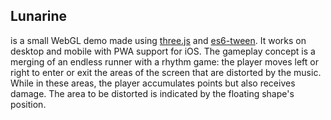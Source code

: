 ## Lunarine
is a small WebGL demo made using [three.js](https://github.com/mrdoob/three.js) and [es6-tween](https://github.com/tweenjs/es6-tween).
It works on desktop and mobile with PWA support for iOS.
The gameplay concept is a merging of an endless runner with a rhythm game:
the player moves left or right to enter or exit the areas of the screen that are distorted by the music.
While in these areas, the player accumulates points but also receives damage.
The area to be distorted is indicated by the floating shape's position.
